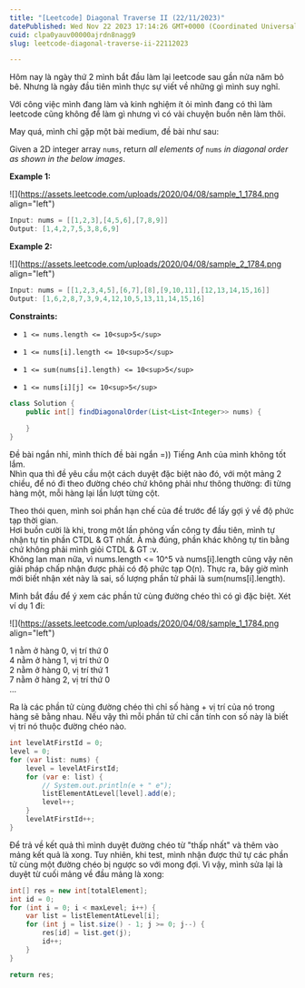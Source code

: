 ```yaml
---
title: "[Leetcode] Diagonal Traverse II (22/11/2023)"
datePublished: Wed Nov 22 2023 17:14:26 GMT+0000 (Coordinated Universal Time)
cuid: clpa0yauv00000ajrdn8nagg9
slug: leetcode-diagonal-traverse-ii-22112023

---
```


Hôm nay là ngày thứ 2 mình bắt đầu làm lại leetcode sau gần nửa năm bỏ bê. Nhưng là ngày đầu tiên mình thực sự viết về những gì mình suy nghĩ.

Với công việc mình đang làm và kinh nghiệm ít ỏi mình đang có thì làm leetcode cũng không để làm gì nhưng vì có vài chuyện buồn nên làm thôi.

May quá, mình chỉ gặp một bài medium, đề bài như sau:

Given a 2D integer array `nums`, return *all elements of* `nums` *in diagonal order as shown in the below images*.

**Example 1:**

![](https://assets.leetcode.com/uploads/2020/04/08/sample_1_1784.png align="left")

```java
Input: nums = [[1,2,3],[4,5,6],[7,8,9]]
Output: [1,4,2,7,5,3,8,6,9]
```

**Example 2:**

![](https://assets.leetcode.com/uploads/2020/04/08/sample_2_1784.png align="left")

```java
Input: nums = [[1,2,3,4,5],[6,7],[8],[9,10,11],[12,13,14,15,16]]
Output: [1,6,2,8,7,3,9,4,12,10,5,13,11,14,15,16]
```

**Constraints:**

* `1 <= nums.length <= 10<sup>5</sup>`
    
* `1 <= nums[i].length <= 10<sup>5</sup>`
    
* `1 <= sum(nums[i].length) <= 10<sup>5</sup>`
    
* `1 <= nums[i][j] <= 10<sup>5</sup>`
    

```java
class Solution {
    public int[] findDiagonalOrder(List<List<Integer>> nums) {
        
    }
}
```

Đề bài ngắn nhỉ, mình thích đề bài ngắn =)) Tiếng Anh của mình không tốt lắm.  
Nhìn qua thì đề yêu cầu một cách duyệt đặc biệt nào đó, với một mảng 2 chiều, để nó đi theo đường chéo chứ không phải như thông thường: đi từng hàng một, mỗi hàng lại lần lượt từng cột.

Theo thói quen, mình soi phần hạn chế của đề trước để lấy gợi ý về độ phức tạp thời gian.  
Hơi buồn cười là khi, trong một lần phỏng vấn công ty đầu tiên, mình tự nhận tự tin phần CTDL & GT nhất. À mà đúng, phần khác không tự tin bằng chứ không phải mình giỏi CTDL & GT :v.  
Không lan man nữa, vì nums.length &lt;= 10^5 và nums\[i\].length cũng vậy nên giải pháp chấp nhận được phải có độ phức tạp O(n). Thực ra, bây giờ mình mới biết nhận xét này là sai, số lượng phần tử phải là sum(nums\[i\].length).

Mình bắt đầu để ý xem các phần tử cùng đường chéo thì có gì đặc biệt. Xét ví dụ 1 đi:

![](https://assets.leetcode.com/uploads/2020/04/08/sample_1_1784.png align="left")

1 nằm ở hàng 0, vị trí thứ 0  
4 nằm ở hàng 1, vị trí thứ 0  
2 nằm ở hàng 0, vị trí thứ 1  
7 nằm ở hàng 2, vị trí thứ 0  
...

Ra là các phần tử cùng đường chéo thì chỉ số hàng + vị trí của nó trong hàng sẽ bằng nhau. Nếu vậy thì mỗi phần tử chỉ cần tính con số này là biết vị trí nó thuộc đường chéo nào.

```java
int levelAtFirstId = 0;
level = 0;
for (var list: nums) {
    level = levelAtFirstId;
    for (var e: list) {
        // System.out.println(e + " e");
        listElementAtLevel[level].add(e);
        level++;
    }
    levelAtFirstId++;
}
```

Để trả về kết quả thì mình duyệt đường chéo từ "thấp nhất" và thêm vào mảng kết quả là xong. Tuy nhiên, khi test, mình nhận được thứ tự các phần tử cùng một đường chéo bị ngược so với mong đợi. Vì vậy, mình sửa lại là duyệt từ cuối mảng về đầu mảng là xong:

```java
int[] res = new int[totalElement];
int id = 0;
for (int i = 0; i < maxLevel; i++) {
    var list = listElementAtLevel[i];
    for (int j = list.size() - 1; j >= 0; j--) {
        res[id] = list.get(j);
        id++;
    }
}

return res;
```
